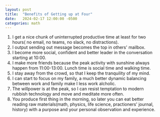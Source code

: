 ```yaml
---
layout: post
title:  "Benefits of Getting up at Four"
date:   2024-02-17 12:00:00 -0500
categories: math
---
```


1. I get a nice chunk of uninterrupted productive time at least for two hours(
    no email, no teams, no slack, no distractions).
2. I output sending out message becomes the top in others' mailbox.
3. I become more social, confident and better leader in the conversation starting at 
10:00. 
4. I make more friends because the peak activity with sunshine always happen from 11:00-13:00.
Lunch time is social time and walking time.
5. I stay away from the crowd, so that I keep the tranquility of my mind.
6. I can start to focus on my family, a much better dynamic balancing between work and family
make I less work alcholic.
7. The willpower is at the peak, so I can resist temptation to modern rubbish technology and 
move and meditate more often.
8. You produce first thing in the morning, so later you can eat better reading raw materials(math,
physics, life science, practioners' journal, history) with a purpose and your personal observation
and experience.